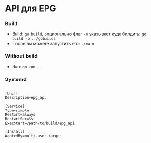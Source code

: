 # API для EPG

### Build

- Build: `go build`, опционально флаг `-o` указывает куда билдить: `go build -o ../gobuilds`
- После вы можете запустить его: `./main`

### Without build

- Run: `go run .`

### Systemd

```

[Unit]
Description=epg_api

[Service]
Type=simple
Restart=always
RestartSec=5s
ExecStart=/path/to/build/epg_api

[Install]
WantedBy=multi-user.target

```

